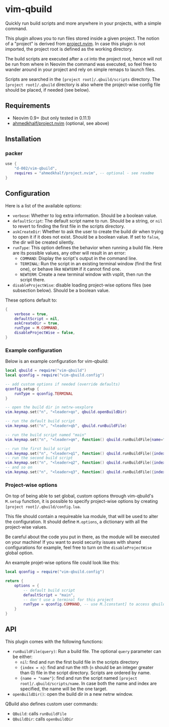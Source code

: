 # vim-qbuild
<!-- qbuild.nvim -->

Quickly run build scripts and more anywhere in your projects, with a simple command.

This plugin allows you to run files stored inside a given project.
The notion of a "project" is derived from [project.nvim](https://github.com/ahmedkhalf/project.nvim).
In case this plugin is not imported, the project root is defined as the working directory.

The build scripts are executed after a `cd` into the project root, hence will not be run from where in Neovim the command was executed, so feel free to wander around in your project and rely on simple remaps to launch files.

Scripts are searched in the `[project root]/.qbuild/scripts` directory.
The `[project root]/.qbuild` directory is also where the project-wise config file should be placed, if needed (see below).

## Requirements

- Neovim 0.9+ (but only tested in 0.11.1)
- [ahmedkhalf/project.nvim](https://github.com/ahmedkhalf/project.nvim) (optional, see above)

## Installation

### packer

```lua
use {
    "d-002/vim-qbuild",
    requires = "ahmedkhalf/project.nvim", -- optional - see readme
}
```

## Configuration

Here is a list of the available options:

- `verbose`: Whether to log extra information.
Should be a boolean value.
- `defaultScript`: The default script name to run.
Should be a string, or `nil` to revert to finding the first file in the scripts directory.
- `askCreateDir`: Whether to ask the user to create the build dir when trying to open it if it does not exist.
Should be a boolean value.
If set to `false`, the dir will be created silently.
- `runType`: This option defines the behavior when running a build file.
Here are its possible values, any other will result in an error:
    - `COMMAND`: Display the script's output in the command line.
    - `TERMINAL`: Run the script in an existing terminal window (find the first one), or behave like `NEWTERM` if it cannot find one.
    - `NEWTERM`: Create a new terminal window with vsplit, then run the script there.
- `disableProjectWise`: disable loading project-wise options files (see subsection below).
Should be a boolean value.

These options default to:

```lua
{
    verbose = true,
    defaultScript = nil,
    askCreateDir = true,
    runType = M.COMMAND,
    disableProjectWise = false,
}
```

### Example configuration

Below is an example configuration for vim-qbuild:

```lua
local qbuild = require("vim-qbuild")
local qconfig = require("vim-qbuild.config")

-- add custom options if needed (override defaults)
qconfig.setup {
    runType = qconfig.TERMINAL
}

-- open the build dir in netrw-vexplore
vim.keymap.set("n", "<leader>qo", qbuild.openBuildDir)

-- run the default build script
vim.keymap.set("n", "<leader>qb", qbuild.runBuildFile)

-- run the build script named "main"
vim.keymap.set("n", "<leader>qm", function() qbuild.runBuildFile{name="main"} end)

-- run the first build script
vim.keymap.set("n", "<leader>q1", function() qbuild.runBuildFile({index=1}) end)
-- run the second build script
vim.keymap.set("n", "<leader>q2", function() qbuild.runBuildFile({index=2}) end)
-- and so on
vim.keymap.set("n", "<leader>q3", function() qbuild.runBuildFile({index=3}) end)
```

### Project-wise options

On top of being able to set global, custom options through vim-qbuild's `M.setup` function, it is possible to specify project-wise options by creating `[project root]/.qbuild/config.lua`.

This file should contain a requireable lua module, that will be used to alter the configuration.
It should define `M.options`, a dictionary with all the project-wise values.

Be careful about the code you put in there, as the module will be executed on your machine!
If you want to avoid security issues with shared configurations for example, feel free to turn on the `disableProjectWise` global option.

An example projet-wise options file could look like this:

```lua
local qconfig = require("vim-qbuild.config")

return {
    options = {
        -- default build script
        defaultScript = "main",
        -- don't use a terminal for this project
        runType = qconfig.COMMAND, -- use M.[constant] to access qbuild constants
    }
}
```

## API

This plugin comes with the following functions:

- `runBuildFile(query)`: Run a build file.
The optional `query` parameter can be either:
    - `nil`: find and run the first build file in the scripts directory
    - `{index = n}`: find and run the nth (`n` should be an integer greater than 0) file in the script directory.
    Scripts are ordered by name.
    - `{name = "name"}`: find and run the script named `[project root]/.qbuild/scripts/name`.
    In case both the name and index are specified, the name will be the one target.
- `openBuildDir()`: open the build dir in a new netrw window.

QBuild also defines custom user commands:

- `QBuild`: calls `runBuildFile`
- `QBuildDir`: calls `openBuildDir`
